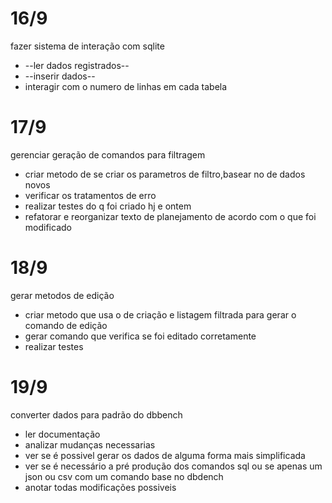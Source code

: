 <h1>16/9</h1>
fazer sistema de interação com sqlite

* --ler dados registrados--
* --inserir dados--
* interagir com o numero de linhas em cada tabela

<h1>17/9</h1>
gerenciar geração de comandos para filtragem

* criar metodo de se criar os parametros de filtro,basear no de dados novos
* verificar os tratamentos de erro
* realizar testes do q foi criado hj e ontem
* refatorar e reorganizar texto de planejamento de acordo com o que foi modificado

<h1>18/9</h1>
gerar metodos de edição

* criar metodo que usa o de criação e listagem filtrada para gerar o comando de edição
* gerar comando que verifica se foi editado corretamente
* realizar testes

<h1>19/9</h1>
converter dados para padrão do dbbench

* ler documentação
* analizar mudanças necessarias
* ver se é possivel gerar os dados de alguma forma mais simplificada
* ver se é necessário a pré produção dos comandos sql ou se apenas um json ou csv com um comando base no dbdench
* anotar todas modificações possiveis
